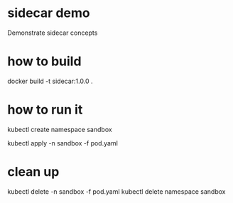 # sidecar demo

Demonstrate sidecar concepts

# how to build

docker build -t sidecar:1.0.0 .

# how to run it

kubectl create namespace sandbox

kubectl apply -n sandbox -f pod.yaml

# clean up

kubectl delete -n sandbox -f pod.yaml
kubectl delete namespace sandbox
